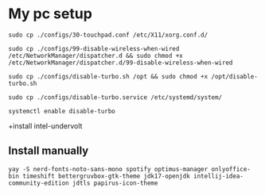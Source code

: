 # My pc setup

`sudo cp ./configs/30-touchpad.conf /etc/X11/xorg.conf.d/`

`sudo cp ./configs/99-disable-wireless-when-wired /etc/NetworkManager/dispatcher.d && sudo chmod +x /etc/NetworkManager/dispatcher.d/99-disable-wireless-when-wired`

`sudo cp ./configs/disable-turbo.sh /opt && sudo chmod +x /opt/disable-turbo.sh`

`sudo cp ./configs/disable-turbo.service /etc/systemd/system/`

`systemctl enable disable-turbo`

+install intel-undervolt

## Install manually

`yay -S nerd-fonts-noto-sans-mono spotify optimus-manager onlyoffice-bin timeshift bettergruvbox-gtk-theme jdk17-openjdk intellij-idea-community-edition jdtls papirus-icon-theme`
